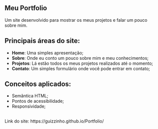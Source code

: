 ## Meu Portfolio
Um site desenvolvido para mostrar os meus projetos e falar um pouco sobre mim.
## Principais áreas do site:
* **Home**: Uma simples apresentação;
* **Sobre**: Onde eu conto um pouco sobre mim e meu conhecimentos;
* **Projetos**: Lá estão todos os meus projetos realizados até o momento;
* **Contato**: Um simples formulário onde você pode entrar em contato;
## Conceitos aplicados:
* Semântica HTML;
* Pontos de acessibilidade;
* Responsividade;
<br>
Link do site: https://guizzinho.github.io/Portfolio/
